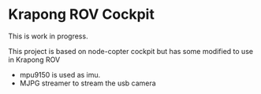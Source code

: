 # Krapong ROV Cockpit

This is work in progress.

This project is based on node-copter cockpit but has some modified to use in
Krapong ROV 

- mpu9150 is used as imu.
- MJPG streamer to stream the usb camera

